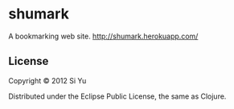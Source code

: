 # shumark

A bookmarking web site.  http://shumark.herokuapp.com/

## License

Copyright © 2012 Si Yu

Distributed under the Eclipse Public License, the same as Clojure.

